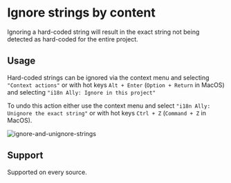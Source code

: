 # Ignore strings by content

Ignoring a hard-coded string will result in the exact string not being detected as hard-coded for the entire project.

## Usage
Hard-coded strings can be ignored via the context menu and selecting `"Context actions"`
or with hot keys `Alt + Enter` (`Option + Return` in MacOS) and selecting `"i18n Ally: Ignore in this project"`

To undo this action either use the context menu and select `"i18n Ally: Unignore the exact string"` or with hot keys `Ctrl + Z` (`Command + Z` in MacOS).

![ignore-and-unignore-strings](assets/ignore-and-unignore-strings.gif)

## Support
Supported on every source.